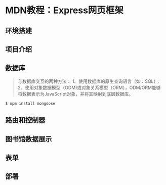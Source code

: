 # MDN教程：Express网页框架

## 环境搭建

## 项目介绍

## 数据库

> 与数据库交互的两种方法：
> 1、使用数据库的原生查询语言（如：SQL）；
> 2、使用对象数据模型（ODM)或对象关系模型（ORM），ODM/ORM能够将数据表示为JavaScript对象，并将其映射到底层数据库。

```
$ npm install mongoose
```



## 路由和控制器

## 图书馆数据展示

## 表单

## 部署


